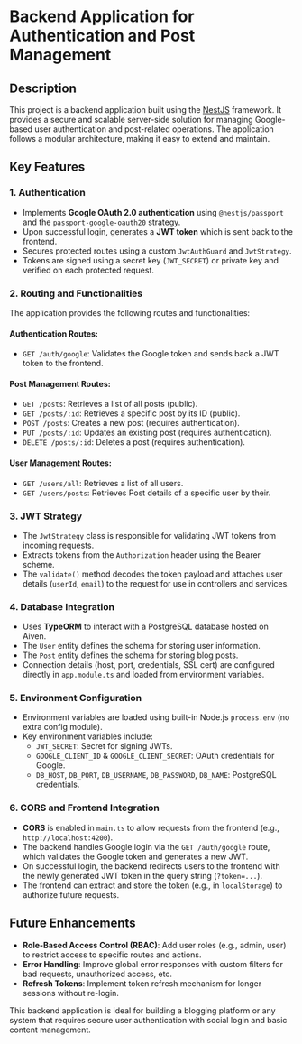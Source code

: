 # Backend Application for Authentication and Post Management

## Description

This project is a backend application built using the [NestJS](https://nestjs.com/) framework. It provides a secure and scalable server-side solution for managing Google-based user authentication and post-related operations. The application follows a modular architecture, making it easy to extend and maintain.

## Key Features

### 1. Authentication
- Implements **Google OAuth 2.0 authentication** using `@nestjs/passport` and the `passport-google-oauth20` strategy.
- Upon successful login, generates a **JWT token** which is sent back to the frontend.
- Secures protected routes using a custom `JwtAuthGuard` and `JwtStrategy`.
- Tokens are signed using a secret key (`JWT_SECRET`) or private key and verified on each protected request.

### 2. Routing and Functionalities

The application provides the following routes and functionalities:

#### Authentication Routes:
- `GET /auth/google`: Validates the Google token and sends back a JWT token to the frontend.

#### Post Management Routes:
- `GET /posts`: Retrieves a list of all posts (public).
- `GET /posts/:id`: Retrieves a specific post by its ID (public).
- `POST /posts`: Creates a new post (requires authentication).
- `PUT /posts/:id`: Updates an existing post (requires authentication).
- `DELETE /posts/:id`: Deletes a post (requires authentication).

#### User Management Routes:
- `GET /users/all`: Retrieves a list of all users.
- `GET /users/posts`: Retrieves Post details of a specific user by their.

### 3. JWT Strategy
- The `JwtStrategy` class is responsible for validating JWT tokens from incoming requests.
- Extracts tokens from the `Authorization` header using the Bearer scheme.
- The `validate()` method decodes the token payload and attaches user details (`userId`, `email`) to the request for use in controllers and services.

### 4. Database Integration
- Uses **TypeORM** to interact with a PostgreSQL database hosted on Aiven.
- The `User` entity defines the schema for storing user information.
- The `Post` entity defines the schema for storing blog posts.
- Connection details (host, port, credentials, SSL cert) are configured directly in `app.module.ts` and loaded from environment variables.

### 5. Environment Configuration
- Environment variables are loaded using built-in Node.js `process.env` (no extra config module).
- Key environment variables include:
  - `JWT_SECRET`: Secret for signing JWTs.
  - `GOOGLE_CLIENT_ID` & `GOOGLE_CLIENT_SECRET`: OAuth credentials for Google.
  - `DB_HOST`, `DB_PORT`, `DB_USERNAME`, `DB_PASSWORD`, `DB_NAME`: PostgreSQL credentials.

### 6. CORS and Frontend Integration
- **CORS** is enabled in `main.ts` to allow requests from the frontend (e.g., `http://localhost:4200`).
- The backend handles Google login via the `GET /auth/google` route, which validates the Google token and generates a new JWT.
- On successful login, the backend redirects users to the frontend with the newly generated JWT token in the query string (`?token=...`).
- The frontend can extract and store the token (e.g., in `localStorage`) to authorize future requests.

## Future Enhancements
- **Role-Based Access Control (RBAC)**: Add user roles (e.g., admin, user) to restrict access to specific routes and actions.
- **Error Handling**: Improve global error responses with custom filters for bad requests, unauthorized access, etc.
- **Refresh Tokens**: Implement token refresh mechanism for longer sessions without re-login.

This backend application is ideal for building a blogging platform or any system that requires secure user authentication with social login and basic content management.